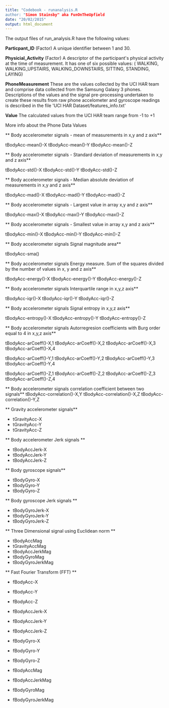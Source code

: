 ```yaml
---
title: "Codebook - runanalysis.R
author: "Simon Stainsby" aka FunOnTheUpfield
date: "20/02/2015"
output: html_document
---
```


The output files of run_analysis.R have the following values:

**Particpant_ID** (Factor) A unique identifier between 1 and 30. 

**Physicial_Activity** (Factor) A descriptor of the participant's physical activity at the time of measurement.  It has one of six possible values: ( WALKING, WALKING_UPSTAIRS, WALKING_DOWNSTAIRS, SITTING, STANDING, LAYING)

**PhoneMeasurement**  These are the values collected by the UCI HAR team and comprise data collected from the Samsung Galaxy 3 phones.  Descriptions of the values and the signal pre-processing undertaken to create these results from raw phone accelometer and gyroscope readings is described in the file 'UCI HAR Dataset/features_info.txt'

**Value** The calculated values from the UCI HAR team range from -1 to +1




More info about the Phone Data Values


** Body accelerometer signals - mean of measurements in x,y and z axis**

tBodyAcc-mean()-X
tBodyAcc-mean()-Y
tBodyAcc-mean()-Z

** Body accelerometer signals - Standard deviation of measurements in x,y and z axis**

tBodyAcc-std()-X
tBodyAcc-std()-Y
tBodyAcc-std()-Z

** Body accelerometer signals - Median absolute deviation of measurements in x,y and z axis**

tBodyAcc-mad()-X
tBodyAcc-mad()-Y
tBodyAcc-mad()-Z

** Body accelerometer signals - Largest value in array x,y and z axis**

tBodyAcc-max()-X
tBodyAcc-max()-Y
tBodyAcc-max()-Z

** Body accelerometer signals - Smallest value in array x,y and z axis**

tBodyAcc-min()-X
tBodyAcc-min()-Y
tBodyAcc-min()-Z

** Body accelerometer signals Signal magnitude area**

tBodyAcc-sma()

** Body accelerometer signals Energy measure. Sum of the squares divided by the number of values in x, y and z axis**

tBodyAcc-energy()-X
tBodyAcc-energy()-Y
tBodyAcc-energy()-Z

** Body accelerometer signals Interquartile range in x,y,z axis** 

tBodyAcc-iqr()-X
tBodyAcc-iqr()-Y
tBodyAcc-iqr()-Z

** Body accelerometer signals Signal entropy in x,y,z axis**

tBodyAcc-entropy()-X
tBodyAcc-entropy()-Y
tBodyAcc-entropy()-Z

** Body accelerometer signals Autorregresion coefficients with Burg order equal to 4 in x,y,z axis**

tBodyAcc-arCoeff()-X,1
tBodyAcc-arCoeff()-X,2
tBodyAcc-arCoeff()-X,3
tBodyAcc-arCoeff()-X,4

tBodyAcc-arCoeff()-Y,1
tBodyAcc-arCoeff()-Y,2
tBodyAcc-arCoeff()-Y,3
tBodyAcc-arCoeff()-Y,4

tBodyAcc-arCoeff()-Z,1
tBodyAcc-arCoeff()-Z,2
tBodyAcc-arCoeff()-Z,3
tBodyAcc-arCoeff()-Z,4

** Body accelerometer signals correlation coefficient between two signals**
tBodyAcc-correlation()-X,Y
tBodyAcc-correlation()-X,Z
tBodyAcc-correlation()-Y,Z


** Gravity accelerometer signals**

* tGravityAcc-X
* tGravityAcc-Y
* tGravityAcc-Z

** Body accelerometer Jerk signals ** 

* tBodyAccJerk-X
* tBodyAccJerk-Y
* tBodyAccJerk-Z

** Body gyroscope signals**

* tBodyGyro-X
* tBodyGyro-Y
* tBodyGyro-Z

** Body gyroscope Jerk signals ** 

* tBodyGyroJerk-X
* tBodyGyroJerk-Y
* tBodyGyroJerk-Z

** Three Dimensional signal using Euclidean norm **

* tBodyAccMag
* tGravityAccMag
* tBodyAccJerkMag
* tBodyGyroMag
* tBodyGyroJerkMag

** Fast Fourier Transform (FFT) **

* fBodyAcc-X
* fBodyAcc-Y
* fBodyAcc-Z

* fBodyAccJerk-X
* fBodyAccJerk-Y
* fBodyAccJerk-Z

* fBodyGyro-X
* fBodyGyro-Y
* fBodyGyro-Z

* fBodyAccMag
* fBodyAccJerkMag
* fBodyGyroMag
* fBodyGyroJerkMag

